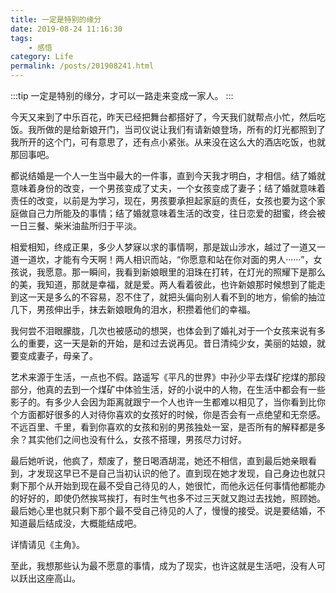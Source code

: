 ```yaml
---
title: 一定是特别的缘分
date: 2019-08-24 11:16:30
tags: 
    - 感悟
category: Life
permalink: /posts/201908241.html
---
```


:::tip
一定是特别的缘分，才可以一路走来变成一家人。
:::

<!-- more -->

今天又来到了中乐百花，昨天已经把舞台都搭好了，今天我们就帮点小忙，然后吃饭。我所做的是给新娘开门，当司仪说让我们有请新娘登场，所有的灯光都照到了我所开的这个门，可有意思了，还有点小紧张。从来没在这么大的酒店吃饭，也就那回事吧。

都说结婚是一个人一生当中最大的一件事，直到今天我才明白，才相信。结了婚就意味着身份的改变，一个男孩变成了丈夫，一个女孩变成了妻子；结了婚就意味着责任的改变，以前是为学习，现在，男孩要承担起家庭的责任，女孩也要为这个家庭做自己力所能及的事情；结了婚就意味着生活的改变，往日恋爱的甜蜜，终会被一日三餐、柴米油盐所归于平淡。

相爱相知，终成正果，多少人梦寐以求的事情啊，那是跋山涉水，越过了一道又一道一道坎，才能有今天啊！两人相识而站，“你愿意和站在你对面的男人······”，女孩说，我愿意。那一瞬间，我看到新娘眼里的泪珠在打转，在灯光的照耀下是那么的美，我知道，那就是幸福，就是爱。两人看着彼此，也许新娘那时候想到了能走到这一天是多么的不容易，忍不住了，就把头偏向别人看不到的地方，偷偷的抽泣几下，男孩伸出手，抹去新娘眼角的泪水，积攒着他们的幸福。

我何尝不泪眼朦胧，几次也被感动的想哭，也体会到了婚礼对于一个女孩来说有多么的重要，这一天是新的开始，是和过去说再见。昔日清纯少女，美丽的姑娘，就要变成妻子，母亲了。

艺术来源于生活，一点也不假。路遥写《平凡的世界》中孙少平去煤矿挖煤的那段部分，他真的去到一个煤矿中体验生活，好的小说中的人物，在生活中都会有一些影子的。有多少人会因为距离就跟宁一个人也许一生都难以相见了，当你看到比你个方面都好很多的人对待你喜欢的女孩好的时候，你是否会有一点绝望和无奈感。不远百里、千里，看到你喜欢的女孩和别的男孩独处一室，是否所有的解释都是多余？其实他们之间也没有什么，女孩不搭理，男孩尽力讨好。

最后她听说，他疯了，颓废了，整日喝酒胡混，她还不相信，直到最后她亲眼看到，才发现这早已不是自己当初认识的他了。直到现在她才发现，自己身边也就只剩下那个从开始到现在最不受自己待见的人，她很忙，而他永远任何事情他都能办的好好的，即使仍然挨骂挨打，有时生气也多不过三天就又跑过去找她，照顾她。最后她心里也就只剩下那个最不受自己待见的人了，慢慢的接受。说是要结婚，不知道最后结成没，大概能结成吧。

详情请见《主角》。

至此，我想那些认为最不愿意的事情，成为了现实，也许这就是生活吧，没有人可以跃出这座高山。

